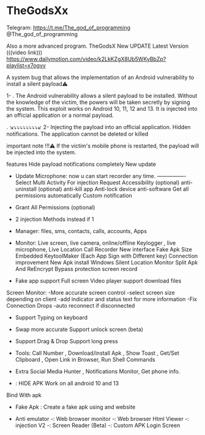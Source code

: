 # TheGodsXx
Telegram:
https://t.me/The_god_of_programming
@The_god_of_programming

Also a more advanced program.
TheGodsX New UPDATE Latest Version
(((video link)))
https://www.dailymotion.com/video/k2LkKZgX8Ub5WKyBbZp?playlist=x7ogvv

A system bug that allows the implementation of an Android vulnerability to install a silent payload⚠️

1- . The Android vulnerability allows a silent payload to be installed. Without the knowledge of the victim,
 the powers will be taken secretly by signing the system.
 This exploit works on Android 10, 11, 12 and 13. It is injected into an official application or a normal payload.

.      ↘️⤵️⤵️⤵️⤵️⤵️⤵️⤵️⤵️↙️
2- Injecting the payload into an official application. Hidden notifications. The application cannot be deleted or killed

important note !!!⚠️
If the victim's mobile phone is restarted, the payload will be injected into the system.

features
Hide payload notifications completely
New update
- Update Microphone:
now u can start recorder any time.
—————-
Select Multi Activity For injection
Request Accessibility (optional)
anti-uninstall (optional)
anti-kill app
Anti-lock device
anti-software
Get all permissions automatically
Custom notification
- Grant All Permissions (optional)
- 2 injection Methods instead if 1
- Manager:
files,
sms,
contacts,
calls,
accounts,
Apps

- Monitor: Live screen,
live camera,
online/offline Keylogger ,
live microphone,
Live Location
Call Recorder
New interface
Fake Apk Size
Embedded KeytoolMaker (Each App Sign with Different key)
Connection improvement
New Apk install Windows
Silent Location Monitor
Split Apk And ReEncrypt
Bypass protection
screen record
- Fake app
support Full screen Video player
support download files

Screen Monitor:
-More accurate screen control
-select screen size depending on client
-add indicator and status text for more information
-Fix Connection Drops
-auto reconnect if disconnected
- Support Typing on keyboard
- Swap more accurate
Support unlock screen (beta)
- Support Drag & Drop
Support long press
- Tools: Call Number ,
Download/install Apk ,
Show Toast ,
Get/Set Clipboard ,
Open Link in Browser,
Run Shell Commands

- Extra
Social Media Hunter ,
Notifications Monitor,
Get phone info.

- : HIDE APK Work on all android 10 and 13

Bind With apk

- Fake Apk : Create a fake apk using and website

- Anti emulator
-: Web browser monitor
-: Web browser Html Viewer
-: injection V2
-: Screen Reader (Beta)
-: Custom APK Login Screen
